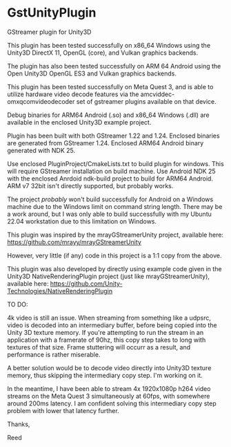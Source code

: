 # GstUnityPlugin
GStreamer plugin for Unity3D

This plugin has been tested successfully on x86_64 Windows using the 
Unity3D DirectX 11, OpenGL (core), and Vulkan graphics backends.

The plugin has also been tested successfully on ARM 64 Android using 
the Open Unity3D OpenGL ES3 and Vulkan graphics backends. 

This plugin has been tested successfully on Meta Quest 3, and is able
to utilize hardware video decode features via the 
amcviddec-omxqcomvideodecoder set of gstreamer plugins available on that
device.

Debug binaries for ARM64 Android (.so) and x86_64 Windows (.dll) are 
available in the enclosed Unity3D example project.

Plugin has been built with both GStreamer 1.22 and 1.24. Enclosed binaries
are generated from GStreamer 1.24. Enclosed ARM64 Android binary generated
with NDK 25. 

Use enclosed PluginProject/CmakeLists.txt to build plugin for windows. This
will require GStreamer installation on build machine. Use Android NDK 25 
with the enclosed Anrdoid ndk-build project to build for ARM64 Android. 
ARM v7 32bit isn't directly supported, but probably works. 

The project *probably* won't build successfully for Android on a Windows 
machine due to the Windows limit on command string length. There may be
a work around, but I was only able to build successfully with my 
Ubuntu 22.04 workstation due to this limitation on Windows. 

This plugin was inspired by the mrayGStreamerUnity project,
available here:
https://github.com/mrayy/mrayGStreamerUnity

However, very little (if any) code in this project is a 1:1 copy
from the above. 

This plugin was also developed by directly using example code given in the 
Unity3D NativeRenderingPlugin project (just like mrayGStreamerUnity),
available here:
https://github.com/Unity-Technologies/NativeRenderingPlugin


TO DO:

4k video is still an issue. When streaming from something like a udpsrc,
video is decoded into an intermediary buffer, before being copied into the 
Unity 3D texture memory. If you're attempting to run the stream in an 
application with a framerate of 90hz, this copy step takes to long with
textures of that size. Frame stuttering will occurr as a result, and 
performance is rather miserable.

A better solution would be to decode video directly into Unity3D texture 
memory, thus skipping the intermediary copy step. I'm working on it. 

In the meantime, I have been able to stream 4x 1920x1080p h264 video 
streams on the Meta Quest 3 simultaneously at 60fps, with somewhere 
around 200ms latency. I am confident solving this intermediary copy 
step problem with lower that latency further.

Thanks,

Reed
